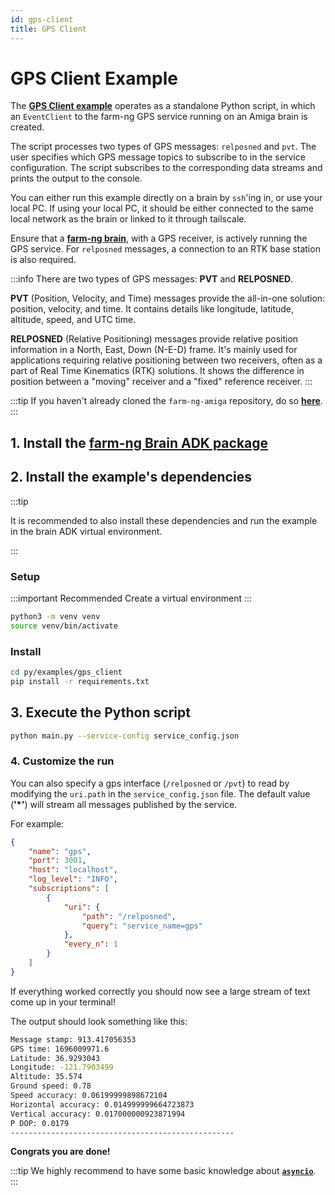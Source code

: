 ```yaml
---
id: gps-client
title: GPS Client
---
```


# GPS Client Example

The [**GPS Client example**](https://github.com/farm-ng/farm-ng-amiga/blob/main-v2/py/examples/gps_client/main.py)
operates as a standalone Python script,
in which an `EventClient` to the farm-ng GPS service running on an Amiga brain is created.

The script processes two types of GPS messages: `relposned` and `pvt`.
The user specifies which GPS message topics to subscribe to in the service configuration.
The script subscribes to the corresponding data streams and prints the output to the console.

You can either run this example directly on a brain by `ssh`'ing in, or use your local PC.
If using your local PC, it should be either connected to the same local network as the brain
or linked to it through tailscale.

Ensure that a [**farm-ng brain**](/docs/brain/), with a GPS receiver, is actively running the GPS service.
For `relposned` messages, a connection to an RTK base station is also required.

:::info
There are two types of GPS messages: **PVT** and **RELPOSNED**.

**PVT** (Position, Velocity, and Time) messages provide the all-in-one solution: position, velocity,
and time.
It contains details like longitude, latitude, altitude, speed, and UTC time.

**RELPOSNED** (Relative Positioning) messages provide relative position
information in a North, East, Down (N-E-D) frame. It's mainly used for applications requiring relative
positioning between two receivers, often as a part of Real Time Kinematics (RTK) solutions.
It shows the difference in position between a "moving" receiver and a "fixed" reference receiver.
:::

:::tip
If you haven't already cloned the `farm-ng-amiga` repository, do
so [**here**](/docs/brain/brain-install.md#clone-the-repository).
:::

## 1. Install the [farm-ng Brain ADK package](/docs/brain/brain-install)

## 2. Install the example's dependencies

:::tip

It is recommended to also install these dependencies and run the
example in the brain ADK virtual environment.

:::

### Setup

:::important Recommended
Create a virtual environment
:::

```bash
python3 -m venv venv
source venv/bin/activate
```

### Install

```bash
cd py/examples/gps_client
pip install -r requirements.txt
```

## 3. Execute the Python script

```bash
python main.py --service-config service_config.json
```

### 4. Customize the run

You can also specify a gps interface (`/relposned` or `/pvt`) to read by
modifying the `uri.path` in the `service_config.json` file.
The default value (**'*'**) will stream all messages published by the service.

For example:

```json
{
    "name": "gps",
    "port": 3001,
    "host": "localhost",
    "log_level": "INFO",
    "subscriptions": [
        {
            "uri": {
                "path": "/relposned",
                "query": "service_name=gps"
            },
            "every_n": 1
        }
    ]
}
```

If everything worked correctly you should now see a large stream
of text come up in your terminal!

The output should look something like this:

```bash
Message stamp: 913.417056353
GPS time: 1696009971.6
Latitude: 36.9293043
Longitude: -121.7903499
Altitude: 35.574
Ground speed: 0.78
Speed accuracy: 0.06199999898672104
Horizontal accuracy: 0.014999999664723873
Vertical accuracy: 0.017000000923871994
P DOP: 0.0179
--------------------------------------------------
```

**Congrats you are done!**

:::tip
We highly recommend to have some basic knowledge about
[**`asyncio`**](https://docs.python.org/3/library/asyncio.html).
:::

<!-- INCLUDE_CODE: farm-ng-amiga/py/examples/gps_client/main.py -->
